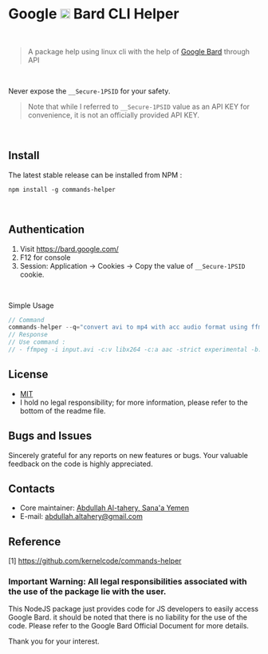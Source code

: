 # Google <a href="https://bard.google.com/"><img src="https://camo.githubusercontent.com/adb54264fe2ad5067d07d0752fc32600b4e6250073b01ce8c386575b431e3f06/68747470733a2f2f7777772e677374617469632e636f6d2f6c616d64612f696d616765732f66617669636f6e5f76315f31353031363063646466663766323934636533302e737667" height="20px"></a> Bard CLI Helper

<br>

> A package help using linux cli with the help of [Google Bard](https://bard.google.com/) through API

<br>

Never expose the `__Secure-1PSID` for your safety.

> Note that while I referred to `__Secure-1PSID` value as an API KEY for convenience, it is not an officially provided API KEY.

<br>

## Install

The latest stable release can be installed from NPM :

```
npm install -g commands-helper
```

<br>

## Authentication

1. Visit https://bard.google.com/
2. F12 for console
3. Session: Application → Cookies → Copy the value of `__Secure-1PSID` cookie.

<br>

Simple Usage

```javascript
// Command
commands-helper --q="convert avi to mp4 with acc audio format using ffmpeg"
// Response
// Use command :
// - ffmpeg -i input.avi -c:v libx264 -c:a aac -strict experimental -b:a 128k output.mp4
```

## License

- [MIT](https://opensource.org/license/mit/)
- I hold no legal responsibility; for more information, please refer to the bottom of the readme file.

## Bugs and Issues

Sincerely grateful for any reports on new features or bugs. Your valuable feedback on the code is highly appreciated.

## Contacts

- Core maintainer: [Abdullah Al-tahery, Sana'a Yemen](https://github.com/kernelcode) <br>
- E-mail: abdullah.altahery@gmail.com <br>

## Reference

[1] https://github.com/kernelcode/commands-helper

### Important Warning: All legal responsibilities associated with the use of the package lie with the user.

This NodeJS package just provides code for JS developers to easily access Google Bard. it should be noted that there is no liability for the use of the code. Please refer to the Google Bard Official Document for more details.

Thank you for your interest.

